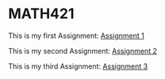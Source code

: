 # MATH421

This is my first Assignment: [Assignment 1](Assignment-1-_-Sample-RMarkdown.html)

This is my second Assignment: [Assignment 2](assignment2.html)

This is my third Assignment: [Assignment 3](assignment3.html)
